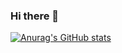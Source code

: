 ### Hi there 👋

[![Anurag's GitHub stats](https://github-readme-stats.vercel.app/api?username=urihlanz)](https://github.com/anuraghazra/github-readme-stats)
